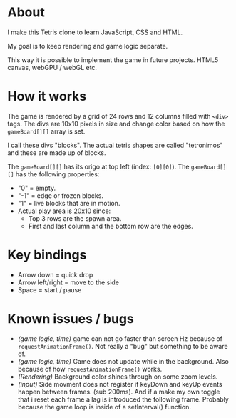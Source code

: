 # About

I make this Tetris clone to learn JavaScript, CSS and HTML.

My goal is to keep rendering and game logic separate.

This way it is possible to implement the game in future projects. HTML5 canvas, webGPU / webGL etc.

# How it works

The game is rendered by a grid of 24 rows and 12 columns filled with `<div>` tags.
The divs are 10x10 pixels in size and change color based on how the `gameBoard[][]` array is set.

I call these divs "blocks". The actual tetris shapes are called "tetronimos" and these are made up of blocks.

The `gameBoard[][]` has its origo at top left (index: `[0][0]`). The `gameBoard[][]` has the following properties:

- "0" = empty.
- "-1" = edge or frozen blocks.
- "1" = live blocks that are in motion.
- Actual play area is 20x10 since:
  - Top 3 rows are the spawn area.
  - First and last column and the bottom row are the edges.

# Key bindings

- Arrow down = quick drop
- Arrow left/right = move to the side
- Space = start / pause

# Known issues / bugs

- _(game logic, time)_ game can not go faster than screen Hz because of `requestAnimationFrame()`. Not really a "bug" but something to be aware of.
- _(game logic, time)_ Game does not update while in the background. Also because of how `requestAnimationFrame()` works.
- _(Rendering)_ Background color shines through on some zoom levels.
- _(input)_ Side movment does not register if keyDown and keyUp events happen between frames. (sub 200ms). And if a make my own toggle that i reset each frame a lag is introduced the following frame. Probably because the game loop is inside of a setInterval() function.

